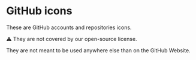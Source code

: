 # GitHub icons
These are GitHub accounts and repositories icons.

⚠️ They are not covered by our open-source license.

They are not meant to be used anywhere else than on the GitHub Website. 
